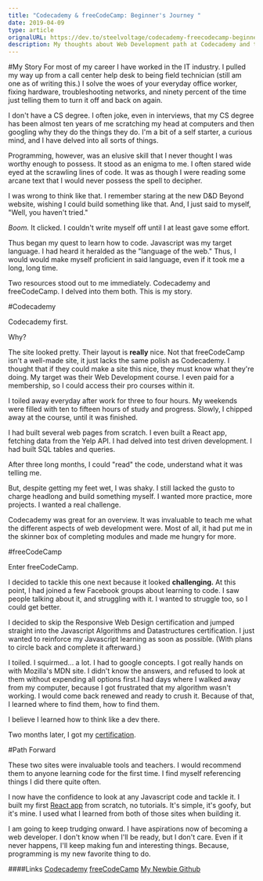 ```yaml
---
title: "Codecademy & freeCodeCamp: Beginner's Journey "
date: 2019-04-09
type: article
orignalURL: https://dev.to/steelvoltage/codecademy-freecodecamp-beginner-impressions-3h1j/edit
description: My thoughts about Web Development path at Codecademy and the Javascript Algorithms and Datastructures certification at freeCodeCamp.
---
```


#My Story
For most of my career I have worked in the IT industry. I pulled my way up from a call center help desk to being field technician (still am one as of writing this.) I solve the woes of your everyday office worker, fixing hardware, troubleshooting networks, and ninety percent of the time just telling them to turn it off and back on again.

I don't have a CS degree. I often joke, even in interviews, that my CS degree has been almost ten years of me scratching my head at computers and then googling why they do the things they do. I'm a bit of a self starter, a curious mind, and I have delved into all sorts of things.

Programming, however, was an elusive skill that I never thought I was worthy enough to possess. It stood as an enigma to me. I often stared wide eyed at the scrawling lines of code. It was as though I were reading some arcane text that I would never possess the spell to decipher.

I was wrong to think like that. I remember staring at the new D&D Beyond website, wishing I could build something like that. And, I just said to myself, "Well, you haven't tried."

_Boom._ It clicked. I couldn't write myself off until I at least gave some effort.

Thus began my quest to learn how to code. Javascript was my target language. I had heard it heralded as the "language of the web." Thus, I would would make myself proficient in said language, even if it took me a long, long time.

Two resources stood out to me immediately. Codecademy and freeCodeCamp. I delved into them both. This is my story.

#Codecademy

Codecademy first.

Why?

The site looked pretty. Their layout is **really** nice. Not that freeCodeCamp isn't a well-made site, it just lacks the same polish as Codecademy. I thought that if they could make a site this nice, they must know what they're doing. My target was their Web Development course. I even paid for a membership, so I could access their pro courses within it.

I toiled away everyday after work for three to four hours. My weekends were filled with ten to fifteen hours of study and progress. Slowly, I chipped away at the course, until it was finished.

I had built several web pages from scratch. I even built a React app, fetching data from the Yelp API. I had delved into test driven development. I had built SQL tables and queries.

After three long months, I could "read" the code, understand what it was telling me.

But, despite getting my feet wet, I was shaky. I still lacked the gusto to charge headlong and build something myself. I wanted more practice, more projects. I wanted a real challenge.

Codecademy was great for an overview. It was invaluable to teach me what the different aspects of web development were. Most of all, it had put me in the skinner box of completing modules and made me hungry for more.

#freeCodeCamp

Enter freeCodeCamp.

I decided to tackle this one next because it looked **challenging.** At this point, I had joined a few Facebook groups about learning to code. I saw people talking about it, and struggling with it. I wanted to struggle too, so I could get better.

I decided to skip the Responsive Web Design certification and jumped straight into the Javascript Algorithms and Datastructures certification. I just wanted to reinforce my Javascript learning as soon as possible. (With plans to circle back and complete it afterward.)

I toiled. I squirmed... a lot. I had to google concepts. I got really hands on with Mozilla's MDN site. I didn't know the answers, and refused to look at them without expending all options first.I had days where I walked away from my computer, because I got frustrated that my algorithm wasn't working. I would come back renewed and ready to crush it. Because of that, I learned where to find them, how to find them.

I believe I learned how to think like a dev there.

Two months later, I got my [certification](https://www.freecodecamp.org/certification/steelvoltage/javascript-algorithms-and-data-structures).

#Path Forward

These two sites were invaluable tools and teachers. I would recommend them to anyone learning code for the first time. I find myself referencing things I did there quite often.

I now have the confidence to look at any Javascript code and tackle it. I built my first [React app](https://steelvoltage.github.io/grocerygetter/) from scratch, no tutorials. It's simple, it's goofy, but it's mine. I used what I learned from both of those sites when building it.

I am going to keep trudging onward. I have aspirations now of becoming a web developer. I don't know when I'll be ready, but I don't care. Even if it never happens, I'll keep making fun and interesting things. Because, programming is my new favorite thing to do.

####Links
[Codecademy](https://www.codecademy.com/)
[freeCodeCamp](https://www.freecodecamp.org/)
[My Newbie Github](https://github.com/steelvoltage/)
